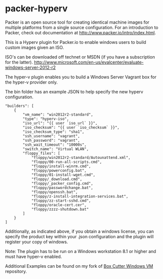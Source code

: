 packer-hyperv
=============

Packer is an open source tool for creating identical machine images for multiple platforms from a single source configuration. For an introduction to Packer, check out documentation at http://www.packer.io/intro/index.html.

This is a Hyperv plugin for Packer.io to enable windows users to build custom images given an ISO. 

ISO's can be downloaded off technet or MSDN (if you have a subscription for the latter).
http://www.microsoft.com/en-us/evalcenter/evaluate-windows-server-2012-r2

The hyper-v plugin enables you to build a Windows Server Vagrant box for the hyper-v provider only. 

The bin folder has an example JSON to help specify the new hyperv configuration.

    "builders": [
        {
            "vm_name": "win2012r2-standard",
            "type": "hyperv-iso",
            "iso_url": "{{ user `iso_url` }}",
            "iso_checksum": "{{ user `iso_checksum` }}",
            "iso_checksum_type": "sha1",
            "ssh_username": "vagrant",
            "ssh_password": "vagrant",
            "ssh_wait_timeout": "10000s",
            "switch_name": "Virtual WLAN",
            "floppy_files": [
                "floppy/win2012r2-standard/Autounattend.xml",
                "floppy/00-run-all-scripts.cmd",
                "floppy/install-winrm.cmd",
                "floppy/powerconfig.bat",
                "floppy/01-install-wget.cmd",
                "floppy/_download.cmd",
                "floppy/_packer_config.cmd",
                "floppy/passwordchange.bat",
                "floppy/openssh.bat",
                "floppy/z-install-integration-services.bat",
                "floppy/zz-start-sshd.cmd",
                "floppy/oracle-cert.cer",
                "floppy/zzzz-shutdown.bat"
            ]
        }
    ]

Additionally, as indicated above, if you obtain a windows license, you can specify the product key within your .json configuration and the plugin will register your copy of windows. 

Note: The plugin has to be run on a Windows workstation 8.1 or higher and must have hyper-v enabled. 


Additional Examples can be found on my fork of [Box Cutter Windows VM](https://github.com/pbolduc/windows-vm) repository.

